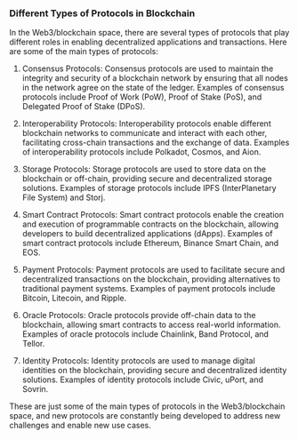 ### Different Types of Protocols in Blockchain

In the Web3/blockchain space, there are several types of protocols that play different roles in enabling decentralized applications and transactions. Here are some of the main types of protocols:

   1. Consensus Protocols: Consensus protocols are used to maintain the integrity and security of a blockchain network by ensuring that all nodes in the network agree on the state of the ledger. Examples of consensus protocols include Proof of Work (PoW), Proof of Stake (PoS), and Delegated Proof of Stake (DPoS).

   2. Interoperability Protocols: Interoperability protocols enable different blockchain networks to communicate and interact with each other, facilitating cross-chain transactions and the exchange of data. Examples of interoperability protocols include Polkadot, Cosmos, and Aion.

   3. Storage Protocols: Storage protocols are used to store data on the blockchain or off-chain, providing secure and decentralized storage solutions. Examples of storage protocols include IPFS (InterPlanetary File System) and Storj.

   4. Smart Contract Protocols: Smart contract protocols enable the creation and execution of programmable contracts on the blockchain, allowing developers to build decentralized applications (dApps). Examples of smart contract protocols include Ethereum, Binance Smart Chain, and EOS.

   5. Payment Protocols: Payment protocols are used to facilitate secure and decentralized transactions on the blockchain, providing alternatives to traditional payment systems. Examples of payment protocols include Bitcoin, Litecoin, and Ripple.

   6. Oracle Protocols: Oracle protocols provide off-chain data to the blockchain, allowing smart contracts to access real-world information. Examples of oracle protocols include Chainlink, Band Protocol, and Tellor.

   7. Identity Protocols: Identity protocols are used to manage digital identities on the blockchain, providing secure and decentralized identity solutions. Examples of identity protocols include Civic, uPort, and Sovrin.

These are just some of the main types of protocols in the Web3/blockchain space, and new protocols are constantly being developed to address new challenges and enable new use cases.
